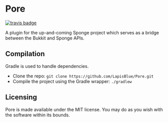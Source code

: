 Pore
=====

[![travis badge](https://travis-ci.org/LapisBlue/Pore.svg)](https://travis-ci.org/LapisBlue/Pore)

A plugin for the up-and-coming Sponge project which serves as a bridge between the Bukkit and Sponge APIs.

Compilation
-----------

Gradle is used to handle dependencies.

- Clone the repo: `git clone https://github.com/LapisBlue/Pore.git`
- Compile the project using the Gradle wrapper: `./gradlew`

Licensing
---------

Pore is made available under the MIT license. You may do as you wish with the software within its bounds.
